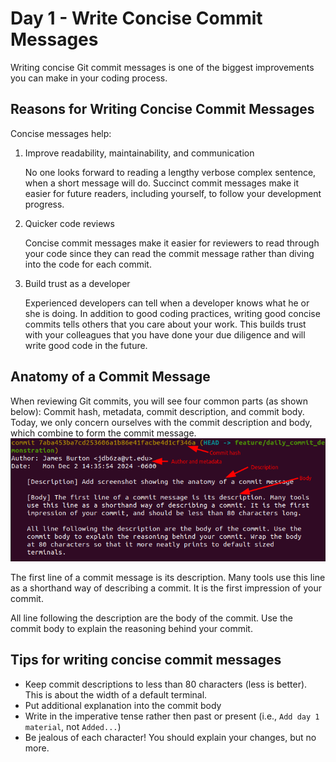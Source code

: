 # Day 1 - Write Concise Commit Messages
Writing concise Git commit messages is one of the biggest improvements you can make in your coding process. 

## Reasons for Writing Concise Commit Messages
Concise messages help:

1. Improve readability, maintainability, and communication
   
   No one looks forward to reading a lengthy verbose complex sentence, when a short message will do. Succinct commit messages make it easier for future readers, including yourself, to follow your development progress.
2. Quicker code reviews
   
   Concise commit messages make it easier for reviewers to read through your code since they can read the commit message rather than diving into the code for each commit.
3. Build trust as a developer
   
   Experienced developers can tell when a developer knows what he or she is doing. In addition to good coding practices, writing good concise commits tells others that you care about your work. This builds trust with your colleagues that you have done your due diligence and will write good code in the future.

## Anatomy of a Commit Message
When reviewing Git commits, you will see four common parts (as shown below): Commit hash, metadata, commit description, and commit body. Today, we only concern ourselves with the commit description and body, which combine to form the commit message.
![Anatomy of Commit Message](../imgs/anatomy_of_commit_message.png)

The first line of a commit message is its description. Many tools
use this line as a shorthand way of describing a commit. It is the first
impression of your commit.

All line following the description are the body of the commit. Use the
commit body to explain the reasoning behind your commit.

## Tips for writing concise commit messages
- Keep commit descriptions to less than 80 characters (less is better). This is about the width of a default terminal.
- Put additional explanation into the commit body
- Write in the imperative tense rather then past or present (i.e., `Add day 1 material`, not `Added...`)
- Be jealous of each character! You should explain your changes, but no more.
